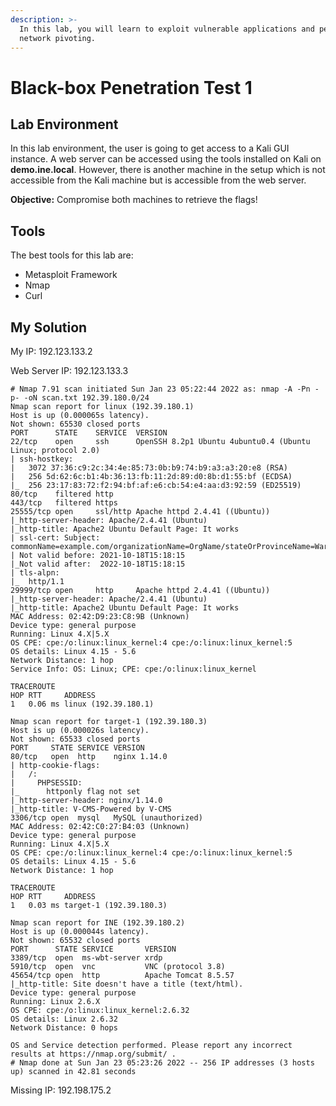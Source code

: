 ```yaml
---
description: >-
  In this lab, you will learn to exploit vulnerable applications and perform
  network pivoting.
---
```


# Black-box Penetration Test 1

## Lab Environment

In this lab environment, the user is going to get access to a Kali GUI instance. A web server can be accessed using the tools installed on Kali on **demo.ine.local**. However, there is another machine in the setup which is not accessible from the Kali machine but is accessible from the web server.

**Objective:** Compromise both machines to retrieve the flags!

## Tools

The best tools for this lab are:

* Metasploit Framework
* Nmap
* Curl

## My Solution

My IP: 192.123.133.2

Web Server IP: 192.123.133.3

```
# Nmap 7.91 scan initiated Sun Jan 23 05:22:44 2022 as: nmap -A -Pn -p- -oN scan.txt 192.39.180.0/24
Nmap scan report for linux (192.39.180.1)
Host is up (0.000065s latency).
Not shown: 65530 closed ports
PORT      STATE    SERVICE  VERSION
22/tcp    open     ssh      OpenSSH 8.2p1 Ubuntu 4ubuntu0.4 (Ubuntu Linux; protocol 2.0)
| ssh-hostkey: 
|   3072 37:36:c9:2c:34:4e:85:73:0b:b9:74:b9:a3:a3:20:e8 (RSA)
|   256 5d:62:6c:b1:4b:36:13:fb:11:2d:89:d0:8b:d1:55:bf (ECDSA)
|_  256 23:17:83:72:f2:94:bf:af:e6:cb:54:e4:aa:d3:92:59 (ED25519)
80/tcp    filtered http
443/tcp   filtered https
25555/tcp open     ssl/http Apache httpd 2.4.41 ((Ubuntu))
|_http-server-header: Apache/2.4.41 (Ubuntu)
|_http-title: Apache2 Ubuntu Default Page: It works
| ssl-cert: Subject: commonName=example.com/organizationName=OrgName/stateOrProvinceName=Warwickshire/countryName=UK
| Not valid before: 2021-10-18T15:18:15
|_Not valid after:  2022-10-18T15:18:15
| tls-alpn: 
|_  http/1.1
29999/tcp open     http     Apache httpd 2.4.41 ((Ubuntu))
|_http-server-header: Apache/2.4.41 (Ubuntu)
|_http-title: Apache2 Ubuntu Default Page: It works
MAC Address: 02:42:D9:23:C8:9B (Unknown)
Device type: general purpose
Running: Linux 4.X|5.X
OS CPE: cpe:/o:linux:linux_kernel:4 cpe:/o:linux:linux_kernel:5
OS details: Linux 4.15 - 5.6
Network Distance: 1 hop
Service Info: OS: Linux; CPE: cpe:/o:linux:linux_kernel

TRACEROUTE
HOP RTT     ADDRESS
1   0.06 ms linux (192.39.180.1)

Nmap scan report for target-1 (192.39.180.3)
Host is up (0.000026s latency).
Not shown: 65533 closed ports
PORT     STATE SERVICE VERSION
80/tcp   open  http    nginx 1.14.0
| http-cookie-flags: 
|   /: 
|     PHPSESSID: 
|_      httponly flag not set
|_http-server-header: nginx/1.14.0
|_http-title: V-CMS-Powered by V-CMS
3306/tcp open  mysql   MySQL (unauthorized)
MAC Address: 02:42:C0:27:B4:03 (Unknown)
Device type: general purpose
Running: Linux 4.X|5.X
OS CPE: cpe:/o:linux:linux_kernel:4 cpe:/o:linux:linux_kernel:5
OS details: Linux 4.15 - 5.6
Network Distance: 1 hop

TRACEROUTE
HOP RTT     ADDRESS
1   0.03 ms target-1 (192.39.180.3)

Nmap scan report for INE (192.39.180.2)
Host is up (0.000044s latency).
Not shown: 65532 closed ports
PORT      STATE SERVICE       VERSION
3389/tcp  open  ms-wbt-server xrdp
5910/tcp  open  vnc           VNC (protocol 3.8)
45654/tcp open  http          Apache Tomcat 8.5.57
|_http-title: Site doesn't have a title (text/html).
Device type: general purpose
Running: Linux 2.6.X
OS CPE: cpe:/o:linux:linux_kernel:2.6.32
OS details: Linux 2.6.32
Network Distance: 0 hops

OS and Service detection performed. Please report any incorrect results at https://nmap.org/submit/ .
# Nmap done at Sun Jan 23 05:23:26 2022 -- 256 IP addresses (3 hosts up) scanned in 42.81 seconds
```

Missing IP: 192.198.175.2
